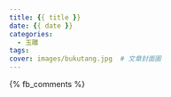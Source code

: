 ```yaml
---
title: {{ title }}
date: {{ date }}
categories:
  - 玉雕
tags:
cover: images/bukutang.jpg  # 文章封面圖
---
```



{% fb_comments %}

